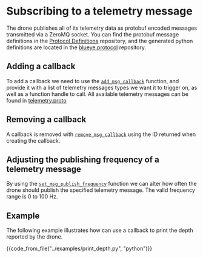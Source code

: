 # Subscribing to a telemetry message

The drone publishes all of its telemetry data as protobuf encoded messages transmitted via a ZeroMQ socket. You can find the protobuf message definitions in the [Protocol Definitions](https://github.com/BluEye-Robotics/ProtocolDefinitions/) repository, and the generated python definitions are located in the [blueye.protocol](https://github.com/BluEye-Robotics/blueye.protocol) repository.

## Adding a callback
To add a callback we need to use the [`add_msg_callback`](reference/blueye/sdk/drone.md#add_msg_callback) function, and provide it with a list of telemetry messages types we want it to trigger on, as well as a function handle to call. All available telemetry messages can be found in [telemetry.proto](protobuf-protocol.md#telemetryproto)

## Removing a callback
A callback is removed with [`remove_msg_callback`](reference/blueye/sdk/drone.md#remove_msg_callback) using the ID returned when creating the callback.

## Adjusting the publishing frequency of a telemetry message
By using the [`set_msg_publish_frequency`](reference/blueye/sdk/drone.md#set_msg_publish_frequency) function we can alter how often the drone should publish the specified telemetry message. The valid frequency range is 0 to 100 Hz.

## Example
The following example illustrates how can use a callback to print the depth reported by the drone.

{{code_from_file("../examples/print_depth.py", "python")}}
